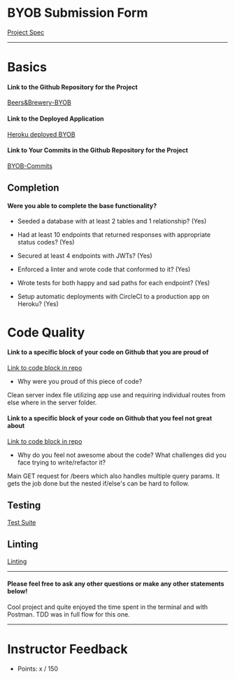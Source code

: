 # BYOB Submission Form

[Project Spec](http://frontend.turing.io/projects/build-your-own-backend.html)

------

# Basics

#### Link to the Github Repository for the Project
[Beers&Brewery-BYOB](https://github.com/Mickyfen17/build-your-own-backend)

#### Link to the Deployed Application
[Heroku deployed BYOB](https://byod-beers.herokuapp.com/)

#### Link to Your Commits in the Github Repository for the Project

[BYOB-Commits](https://github.com/Mickyfen17/build-your-own-backend/commits/master)

## Completion

#### Were you able to complete the base functionality?

* Seeded a database with at least 2 tables and 1 relationship?
(Yes)

* Had at least 10 endpoints that returned responses with appropriate status codes?
(Yes)

* Secured at least 4 endpoints with JWTs?
(Yes)

* Enforced a linter and wrote code that conformed to it?
(Yes)

* Wrote tests for both happy and sad paths for each endpoint?
(Yes)

* Setup automatic deployments with CircleCI to a production app on Heroku?
(Yes)

# Code Quality

#### Link to a specific block of your code on Github that you are proud of
[Link to code block in repo](https://github.com/Mickyfen17/build-your-own-backend/blob/master/server/index.js)

* Why were you proud of this piece of code?

Clean server index file utilizing app use and requiring individual routes from else where in the server folder.

#### Link to a specific block of your code on Github that you feel not great about
[Link to code block in repo](https://github.com/Mickyfen17/build-your-own-backend/blob/master/server/beers.js#L11)

* Why do you feel not awesome about the code? What challenges did you face trying to write/refactor it?

Main GET request for /beers which also handles multiple query params.
It gets the job done but the nested if/else's can be hard to follow.

## Testing

[Test Suite](http://i.imgur.com/L79duMy.png)

## Linting

[Linting](http://i.imgur.com/9xmNZXA.png)

-----

#### Please feel free to ask any other questions or make any other statements below!

Cool project and quite enjoyed the time spent in the terminal and with Postman. TDD was in full flow for this one.

-----

# Instructor Feedback

- Points: x / 150
